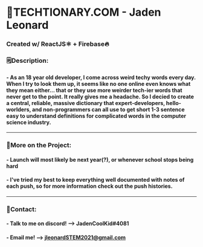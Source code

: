 # 📕TECHTIONARY.COM - Jaden Leonard
### Created w/ ReactJS⚛️ + Firebase🔥

### 🗒️Description:
#### - As an 18 year old developer, I come across weird techy words every day. When I try to look them up, it seems like no one online even knows what they mean either... that or they use more weirder tech-ier words that never get to the point. It really gives me a headache. So I decied to create a central, reliable, massive dictionary that expert-developers, hello-worlders, and non-programmers can all use to get short 1-3 sentence easy to understand definitions for complicated words in the computer science industry.

---
### 📝More on the Project:

#### - Launch will most likely be next year(?), or whenever school stops being hard

#### - I've tried my best to keep everything well documented with notes of each push, so for more information check out the push histories.

---
### 📧Contact:
#### - Talk to me on discord! --> JadenCoolKid#4081
#### - Email me! --> jleonardSTEM2021@gmail.com
